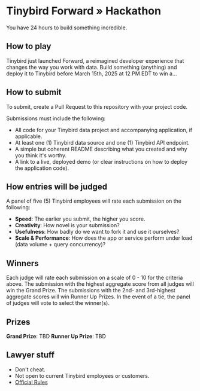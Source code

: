 # Tinybird Forward » Hackathon
You have 24 hours to build something incredible.

## How to play
Tinybird just launched Forward, a reimagined developer experience that changes the way you work with data. Build something (anything) and deploy it to Tinybird before March 15th, 2025 at 12 PM EDT to win a...

## How to submit
To submit, create a Pull Request to this repository with your project code.

Submissions must include the following:
- All code for your Tinybird data project and accompanying application, if applicable.
- At least one (1) Tinybird data source and one (1) Tinybird API endpoint.
- A simple but coherent README describing what you created and why you think it's worthy.
- A link to a live, deployed demo (or clear instructions on how to deploy the application code).

## How entries will be judged
A panel of five (5) Tinybird employees will rate each submission on the following:
- **Speed**: The earlier you submit, the higher you score.
- **Creativity**: How novel is your submission?
- **Usefulness**: How badly do we want to fork it and use it ourselves?
- **Scale & Performance**: How does the app or service perform under load (data volume + query concurrency)?

## Winners
Each judge will rate each submission on a scale of 0 - 10 for the criteria above. The submission with the highest aggregate score from all judges will win the Grand Prize. The submissions with the 2nd- and 3rd-highest aggregate scores will win Runner Up Prizes. In the event of a tie, the panel of judges will vote to select the winner(s).

## Prizes
**Grand Prize**: TBD
**Runner Up Prize**: TBD

## Lawyer stuff
- Don't cheat.
- Not open to current Tinybird employees or customers.
- [Official Rules](https://docs.google.com/document/d/1s07lVBQ8qVyAf7k2kYumgnpXgUacvozbUmSSPBPyYfo/edit?tab=t.0)
